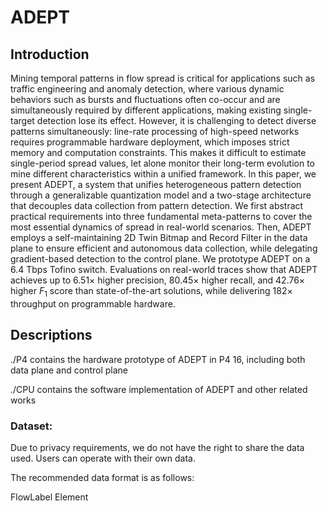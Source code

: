 # ADEPT

## Introduction
Mining temporal patterns in flow spread is critical for applications such as traffic engineering and anomaly detection, where various dynamic behaviors such as bursts and fluctuations often co-occur and are simultaneously required by different applications, making existing single-target detection lose its effect. However, it is challenging to detect diverse patterns simultaneously: line-rate processing of high-speed networks requires programmable hardware deployment, which imposes strict memory and computation constraints. This makes it difficult to estimate single-period spread values, let alone monitor their long-term evolution to mine different characteristics within a unified framework. In this paper, we present ADEPT, a system that unifies heterogeneous pattern detection through a generalizable quantization model and a two-stage architecture that decouples data collection from pattern detection. We first abstract practical requirements into three fundamental meta-patterns to cover the most essential dynamics of spread in real-world scenarios. Then, ADEPT employs a self-maintaining 2D Twin Bitmap and Record Filter in the data plane to ensure efficient and autonomous data collection, while delegating gradient-based detection to the control plane. We prototype ADEPT on a 6.4 Tbps Tofino switch. Evaluations on real-world traces show that ADEPT achieves up to $6.51 \times$ higher precision, $80.45 \times$ higher recall, and $42.76 \times$ higher $F_1$ score than state-of-the-art solutions, while delivering $182 \times$ throughput on programmable hardware.

## Descriptions

./P4 contains the hardware prototype of ADEPT in P4 16, including both data plane and control plane

./CPU contains the software implementation of ADEPT and other related works

### Dataset:

Due to privacy requirements, we do not have the right to share the data used. Users can operate with their own data.

The recommended data format is as follows:

FlowLabel Element
